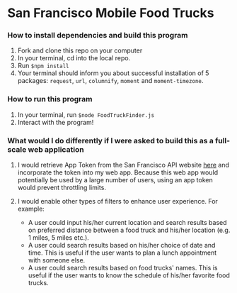 # San Francisco Mobile Food Trucks

### How to install dependencies and build this program
1. Fork and clone this repo on your computer
2. In your terminal, cd into the local repo.
3. Run `$npm install`
4. Your terminal should inform you about successful installation of 5 packages: `request`, `url`, `columnify`, `moment` and `moment-timezone`.

### How to run this program
1. In your terminal, run `$node FoodTruckFinder.js`
2. Interact with the program!

### What would I do differently if I were asked to build this as a full-scale web application
1. I would retrieve App Token from the San Francisco API website [here](https://dev.socrata.com/docs/app-tokens.html) and incorporate the token into my web app. Because this web app would potentially be used by a large number of users, using an app token would prevent throttling limits.

2. I would enable other types of filters to enhance user experience. For example:
    - A user could input his/her current location and search results based on preferred distance between a food truck and his/her location (e.g. 1 miles, 5 miles etc.).
    - A user could search results based on his/her choice of date and time. This is useful if the user wants to plan a lunch appointment with someone else.
    - A user could search results based on food trucks' names. This is useful if the user wants to know the schedule of his/her favorite food trucks.
